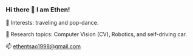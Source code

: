 ### Hi there 👋 I am Ethen!

👀 Interests: traveling and pop-dance.

🌱 Research topics: Computer Vision (CV), Robotics, and self-driving car.

📫 ethentsao1998@gmail.com

<!--
**lintsao/lintsao** is a ✨ _special_ ✨ repository because its `README.md` (this file) appears on your GitHub profile.

Here are some ideas to get you started:

- 🔭 I’m currently working on ...
- 🌱 I’m currently learning ...
- 👯 I’m looking to collaborate on ...
- 🤔 I’m looking for help with ...
- 💬 Ask me about ...
- 📫 How to reach me: ...
- 😄 Pronouns: ...
- ⚡ Fun fact: ...
-->

